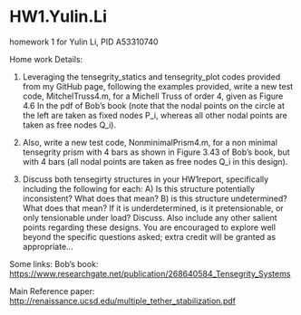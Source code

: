 # HW1.Yulin.Li
homework 1 for Yulin Li, PID  A53310740

Home work Details:
1. Leveraging the tensegrity_statics and tensegrity_plot codes provided from my GitHub page, following the examples provided, write a new test code, MitchelTruss4.m, for a Michell Truss of order 4, given as Figure 4.6 In the pdf of Bob’s book (note that the nodal points on the circle at the left are taken as fixed nodes P_i, whereas all other nodal points are taken as free nodes Q_i). 

2. Also, write a new test code, NonminimalPrism4.m, for a non minimal tensegrity prism with 4 bars as shown in Figure 3.43 of Bob’s book, but with 4 bars (all nodal points are taken as free nodes Q_i in this design).

3. Discuss both tensegirty structures in your HW1report, specifically including the following for each:
A) Is this structure potentially inconsistent?  What does that mean?
B) is this structure undetermined?  What does that mean?  If it is underdetermined, is it pretensionable, or only tensionable under load?  Discuss.
Also include any other salient points regarding these designs.  You are encouraged to explore well beyond the specific questions asked; extra credit will be granted as appropriate...

Some links:
Bob’s book:
    https://www.researchgate.net/publication/268640584_Tensegrity_Systems
    
    
Main Reference paper:
    http://renaissance.ucsd.edu/multiple_tether_stabilization.pdf
